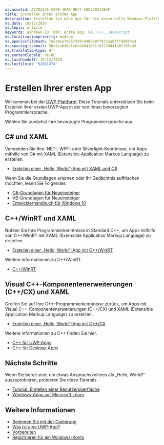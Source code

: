 ```yaml
---
ms.assetid: A77DA371-C0FE-4FAE-9E77-ADC3C9314EDF
title: Erstellen Ihrer ersten App
description: Erstellen Sie eine App für die universelle Windows-Plattform (UWP) für Windows 10 mithilfe Ihrer bevorzugten Programmiersprache.
ms.date: 10/13/2020
ms.topic: article
keywords: Windows 10, UWP, erste App, C#, C++, JavaScript
ms.localizationpriority: medium
ms.openlocfilehash: 7a5491ef0e57399c9465697f933aa8fff92664cd
ms.sourcegitcommit: 56e9cab45d1c6e54841d61fdf23044fa01f50c43
ms.translationtype: HT
ms.contentlocale: de-DE
ms.lasthandoff: 10/13/2020
ms.locfileid: "92011374"
---
```

# <a name="create-your-first-app"></a>Erstellen Ihrer ersten App

Willkommen bei der [UWP-Plattform](universal-application-platform-guide.md)! Diese Tutorials unterstützen Sie beim Erstellen Ihrer ersten UWP-App in der von Ihnen bevorzugten Programmiersprache.

Wählen Sie zunächst Ihre bevorzugte Programmiersprache aus.

## <a name="c-and-xaml"></a>C# und XAML

Verwenden Sie Ihre .NET-, WPF- oder Silverlight-Kenntnisse, um Apps mithilfe von C# mit XAML (Extensible Application Markup Language) zu erstellen.

* [Erstellen einer „Hello, World“-App mit XAML und C#](create-a-hello-world-app-xaml-universal.md)

Wenn Sie die Grundlagen erlernen oder Ihr Gedächtnis auffrischen möchten, lesen Sie Folgendes:

* [C#-Grundlagen für Neueinsteiger](https://channel9.msdn.com/Series/CSharp-Fundamentals-for-Absolute-Beginners?l=Lvld4EQIC_2706218949)
* [VB-Grundlagen für Neueinsteiger](/learn/?l=jqMOvLKbC_9206218965)
* [Entwicklerhandbuch für Windows 10](/learn/)

## <a name="cwinrt-and-xaml"></a>C++/WinRT und XAML

Nutzen Sie Ihre Programmierkenntnisse in Standard C++, um Apps mithilfe von C++/WinRT mit XAML (Extensible Application Markup Language) zu erstellen.

* [Erstellen einer „Hello, World“-App mit C++/WinRT](create-a-basic-windows-10-app-in-cppwinrt.md)

Weitere Informationen zu C++/WinRT.

* [C++/WinRT](../cpp-and-winrt-apis/index.md)

## <a name="visualc-component-extensions-ccx-and-xaml"></a>Visual C++-Komponentenerweiterungen (C++/CX) und XAML

Greifen Sie auf Ihre C++-Programmierkenntnisse zurück, um Apps mit Visual C++-Komponentenerweiterungen (C++/CX) und XAML (Extensible Application Markup Language) zu erstellen.

* [Erstellen einer „Hello, World“-App mit C++/CX](create-a-basic-windows-10-app-in-cpp.md)

Weitere Informationen zu C++ finden Sie hier.

* [C++ für UWP-Apps](/cpp/cppcx/universal-windows-apps-cpp?view=vs-2019)
* [C++ für Desktop-Apps](/cpp/windows/desktop-applications-visual-cpp?view=vs-2019)

## <a name="next-steps"></a>Nächste Schritte

Wenn Sie bereit sind, um etwas Anspruchsvolleres als „Hello, World!“ auszuprobieren, probieren Sie diese Tutorials.

* [Tutorial: Erstellen einer Benutzeroberfläche](../design/basics/xaml-basics-ui.md)
* [Windows-Apps auf Microsoft Learn](https://docs.microsoft.com/learn/browse/?products=windows)

## <a name="see-also"></a>Weitere Informationen

* [Beginnen Sie mit der Codierung](create-uwp-apps.md)
* [Was ist eine UWP-App?](universal-application-platform-guide.md)
* [Vorbereiten](/windows/apps/get-started/get-set-up.md)
* [Registrieren für ein Windows-Konto](/windows/apps/get-started/sign-up.md)